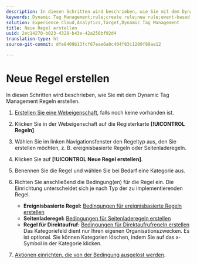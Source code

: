 ```yaml
---
description: In diesen Schritten wird beschrieben, wie Sie mit dem Dynamic Tag Management Regeln erstellen.
keywords: Dynamic Tag Management;rule;create rule;new rule;event-based rule;page load rule;direct call rule
solution: Experience Cloud,Analytics,Target,Dynamic Tag Management
title: Neue Regel erstellen
uuid: 2ec14270-b023-4328-b43e-42a250bf92d4
translation-type: ht
source-git-commit: dfe8409b13fcf67eae6a0c404f83c1209f89ae12

---
```



# Neue Regel erstellen

In diesen Schritten wird beschrieben, wie Sie mit dem Dynamic Tag Management Regeln erstellen.

1. [Erstellen Sie eine Webeigenschaft](/help/implement/other/dtm/t-create-web-property.md), falls noch keine vorhanden ist.
1. Klicken Sie in der Webeigenschaft auf die Registerkarte **[!UICONTROL Regeln]**.
1. Wählen Sie im linken Navigationsfenster den Regeltyp aus, den Sie erstellen möchten, z. B. ereignisbasierte Regeln oder Seitenladeregeln.
1. Klicken Sie auf **[!UICONTROL Neue Regel erstellen]**.
1. Benennen Sie die Regel und wählen Sie bei Bedarf eine Kategorie aus.
1. Richten Sie anschließend die Bedingung(en) für die Regel ein. Die Einrichtung unterscheidet sich je nach Typ der zu implementierenden Regel.

   * **Ereignisbasierte Regel:** [Bedingungen für ereignisbasierte Regeln erstellen](/help/implement/other/dtm/c-rules/t-rules-event-conditions.md)
   * **Seitenladeregel:** [Bedingungen für Seitenladeregeln erstellen](/help/implement/other/dtm/c-rules/t-rules-page-conditions.md)
   * **Regel für Direktaufruf:** [Bedingungen für Direktaufrufregeln erstellen](/help/implement/other/dtm/c-rules/t-rules-direct-conditions.md)
   Das Kategoriefeld dient nur Ihren eigenen Organisationszwecken. Es ist optional. Sie können Kategorien löschen, indem Sie auf das x-Symbol in der Kategorie klicken.
1. [Aktionen einrichten, die von der Bedingung ausgelöst werden](/help/implement/other/dtm/c-rules/t-rules-actions.md).
